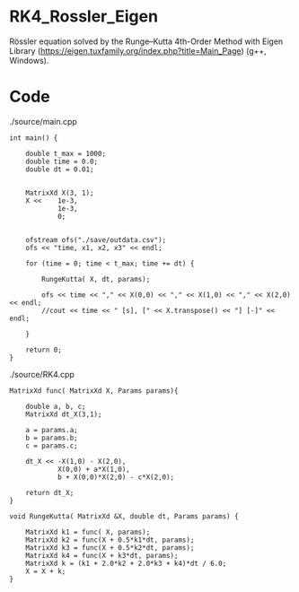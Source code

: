 # RK4_Rossler_Eigen
Rössler equation solved by the Runge–Kutta 4th-Order Method with Eigen Library (https://eigen.tuxfamily.org/index.php?title=Main_Page) (g++, Windows).


# Code

./source/main.cpp
````
int main() {

	double t_max = 1000;
	double time = 0.0;
	double dt = 0.01;


    MatrixXd X(3, 1);
    X <<	1e-3,
			1e-3,
			0;

    
    ofstream ofs("./save/outdata.csv");
    ofs << "time, x1, x2, x3" << endl;

    for (time = 0; time < t_max; time += dt) {

        RungeKutta( X, dt, params);

        ofs << time << "," << X(0,0) << "," << X(1,0) << "," << X(2,0) << endl;
		//cout << time << " [s], [" << X.transpose() << "] [-]" << endl;

    }

    return 0;
}
````

./source/RK4.cpp
````
MatrixXd func( MatrixXd X, Params params){

	double a, b, c;
	MatrixXd dt_X(3,1);

	a = params.a;
	b = params.b;
	c = params.c;

	dt_X << -X(1,0) - X(2,0),
			X(0,0) + a*X(1,0),
			b + X(0,0)*X(2,0) - c*X(2,0);

	return dt_X;
}

void RungeKutta( MatrixXd &X, double dt, Params params) {

    MatrixXd k1 = func( X, params);
    MatrixXd k2 = func(X + 0.5*k1*dt, params);
    MatrixXd k3 = func(X + 0.5*k2*dt, params);
    MatrixXd k4 = func(X + k3*dt, params);
    MatrixXd k = (k1 + 2.0*k2 + 2.0*k3 + k4)*dt / 6.0;
    X = X + k;
}

````


